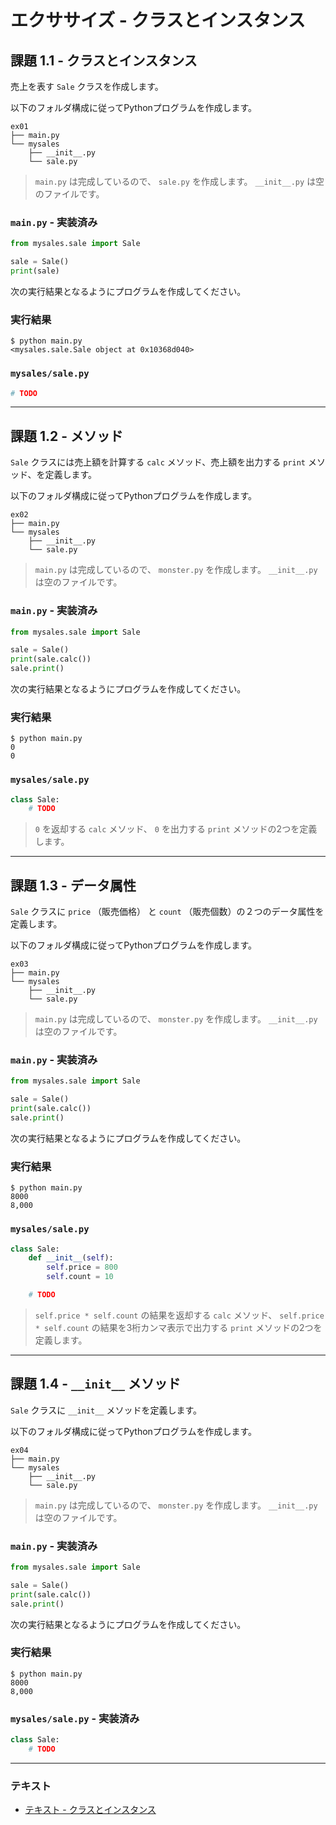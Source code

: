 # エクササイズ - クラスとインスタンス

## 課題 1.1 - クラスとインスタンス

売上を表す `Sale` クラスを作成します。

以下のフォルダ構成に従ってPythonプログラムを作成します。

``` 
ex01
├── main.py
└── mysales
    ├── __init__.py
    └── sale.py
```

> `main.py` は完成しているので、 `sale.py` を作成します。 `__init__.py` は空のファイルです。

### `main.py` - 実装済み

``` py
from mysales.sale import Sale

sale = Sale()
print(sale)
```

次の実行結果となるようにプログラムを作成してください。

### 実行結果

``` 
$ python main.py
<mysales.sale.Sale object at 0x10368d040>
```

### `mysales/sale.py`

``` py
# TODO
```

---

## 課題 1.2 - メソッド

`Sale` クラスには売上額を計算する `calc` メソッド、売上額を出力する `print` メソッド、を定義します。
 
以下のフォルダ構成に従ってPythonプログラムを作成します。

``` 
ex02
├── main.py
└── mysales
    ├── __init__.py
    └── sale.py
```

> `main.py` は完成しているので、 `monster.py` を作成します。 `__init__.py` は空のファイルです。

### `main.py` - 実装済み

``` py
from mysales.sale import Sale

sale = Sale()
print(sale.calc())
sale.print()
```

次の実行結果となるようにプログラムを作成してください。

### 実行結果

``` 
$ python main.py
0
0
```

### `mysales/sale.py`

``` py
class Sale:
    # TODO
```

> `0` を返却する `calc` メソッド、 `0` を出力する `print` メソッドの2つを定義します。

---

## 課題 1.3 - データ属性

 
`Sale` クラスに `price` （販売価格） と `count` （販売個数）の２つのデータ属性を定義します。

以下のフォルダ構成に従ってPythonプログラムを作成します。

``` 
ex03
├── main.py
└── mysales
    ├── __init__.py
    └── sale.py
```

> `main.py` は完成しているので、 `monster.py` を作成します。 `__init__.py` は空のファイルです。

### `main.py` - 実装済み

``` py
from mysales.sale import Sale

sale = Sale()
print(sale.calc())
sale.print()
```

次の実行結果となるようにプログラムを作成してください。

### 実行結果

``` 
$ python main.py
8000
8,000
```

### `mysales/sale.py`

``` py
class Sale:
    def __init__(self):
        self.price = 800
        self.count = 10

    # TODO

```

> `self.price * self.count` の結果を返却する `calc` メソッド、 `self.price * self.count` の結果を3桁カンマ表示で出力する `print` メソッドの2つを定義します。

---

## 課題 1.4 - `__init__` メソッド

 
`Sale` クラスに `__init__` メソッドを定義します。

以下のフォルダ構成に従ってPythonプログラムを作成します。

``` 
ex04
├── main.py
└── mysales
    ├── __init__.py
    └── sale.py
```

> `main.py` は完成しているので、 `monster.py` を作成します。 `__init__.py` は空のファイルです。

### `main.py` - 実装済み

``` py
from mysales.sale import Sale

sale = Sale()
print(sale.calc())
sale.print()
```

次の実行結果となるようにプログラムを作成してください。

### 実行結果

``` 
$ python main.py
8000
8,000
```

### `mysales/sale.py` - 実装済み

``` py
class Sale:
    # TODO
```

---

### テキスト

* [テキスト - クラスとインスタンス](../text/01_class.md)
